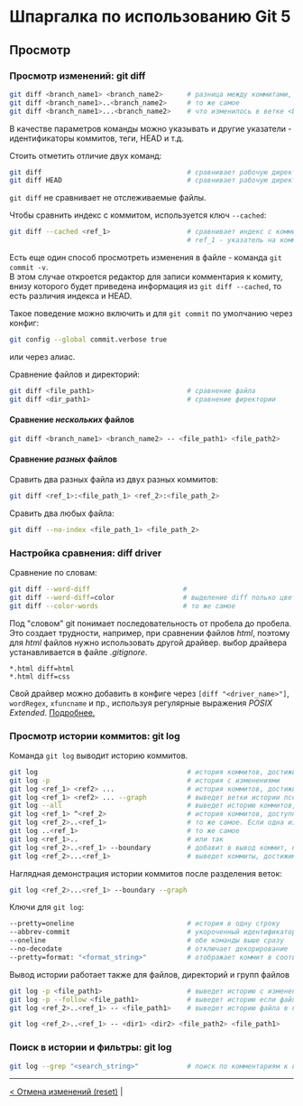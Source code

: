 # Шпаргалка по использованию Git 5

## Просмотр

### Просмотр изменений: git diff

```bash
git diff <branch_name1> <branch_name2>      # разница между коммитами, на которые указывают указатели
git diff <branch_name1>..<branch_name2>     # то же самое
git diff <branch_name1>...<branch_name2>    # что изменилось в ветке <branch_name2> с момента ответвления от ветки <branch_name1>
```

В качестве параметров команды можно указывать и другие указатели - идентификаторы коммитов, теги, HEAD и т.д.

Стоить отметить отличие двух команд:

```bash
git diff                                    # сравнивает рабочую директорию с индексом
git diff HEAD                               # сравнивает рабочую директорию с HEAD
```

`git diff` не сравнивает не отслеживаемые файлы.

Чтобы сравнить индекс с коммитом, используется ключ `--cached`:

```bash
git diff --cached <ref_1>                   # сравнивает индекс с коммитом
                                            # ref_1 - указатель на коммит
```

Есть еще один способ просмотреть изменения в файле - команда `git commit -v`.  
В этом случае откроется редактор для записи комментария к комиту, внизу которого будет приведена информация из `git diff --cached`, то есть различия индекса и HEAD.

Такое поведение можно включить и для `git commit` по умолчанию через конфиг:

```bash
git config --global commit.verbose true
```

или через алиас.

Сравнение файлов и директорий:

```bash
git diff <file_path1>                       # сравнение файла
git diff <dir_path1>                        # сравнение фиректории

```

#### Сравнение *нескольких* файлов

```bash
git diff <branch_name1> <branch_name2> -- <file_path1> <file_path2>
```

#### Сравнение *разных* файлов

Сравить два разных файла из двух разных коммитов:

```bash
git diff <ref_1>:<file_path_1> <ref_2>:<file_path_2>
```

Сравить два любых файла:

```bash
git diff --no-index <file_path_1> <file_path_2>
```

### Настройка сравнения: diff driver

Сравнение по словам:

```bash
git diff --word-diff                       #
git diff --word-diff=color                 # выделение diff полько цветом
git diff --color-words                     # то же самое
```

Под "словом" git понимает последовательность от пробела до пробела. Это создает трудности, например, при сравнении файлов *html*, поэтому для *html* файлов нужно использовать другой драйвер. выбор драйвера устанавливается в файле *.gitignore*.

```gitattributes
*.html diff=html
*.html diff=css
```

Свой драйвер можно добавить в конфиге через `[diff "<driver_name>"]`, `wordRegex`, `xfuncname` и пр., используя регулярные выражения *POSIX Extended*. [Подробнее.](https://git-scm.com/docs/gitattributes)

### Просмотр истории коммитов: git log

Команда `git log` выводит историю коммитов.

```bash
git log                                     # история коммитов, достижимых из HEAD
git log -p                                  # история с изменениями
git log <ref_1> <ref2> ...                  # история коммитов, достижимых из ref_1 или ref_2 или ...
git log <ref_1> <ref2> ... --graph          # выведет ветки истории псевдографикой
git log --all                               # выведет историю коммитов, достижимых из всех веток
git log <ref_1> ^<ref_2>                    # история коммитов, доступных из ref_1, но недоступных из ref_2
git log <ref_2>..<ref_1>                    # то же самое. Если одна из ссылок совпадает с HEAD, ее можно не указывать
git log ..<ref_1>                           # то же самое
git log <ref_1>..                           # или так
git log <ref_2>..<ref_1> --boundary         # добавит в вывод коммит, на котором произошло разделение
git log <ref_2>...<ref_1>                   # выведет коммиты, достижимые из ref_1 или ref_2, но не из них обоих
```

Наглядная демонстрация истории коммитов после разделения веток:

```bash
git log <ref_2>...<ref_1> --boundary --graph
```

Ключи для `git log`:

```bash
--pretty=oneline                            # история в одну строку  
--abbrev-commit                             # укороченный идентификатор коммита  
--oneline                                   # обе команды выше сразу  
--no-decodate                               # отключает декорирование  
--pretty=format: "<format_string>"          # отображает коммит в соответствии с format_string 
```

 Вывод истории работает также для файлов, директорий и групп файлов

```bash
git log -p <file_path1>                     # выведет историю с изменениями для файла
git log -p --follow <file_path1>            # выведет историю если файл был переименован
git log <ref_2>..<ref_1> -- <file_path1>    # выведет историю файла в коммитах, доступных из ref_1 после отделения от ref_2
```

```bash
git log <ref_2>..<ref_1> -- <dir1> <dir2> <file_path2> <file_path1>
```

### Поиск в истории и фильтры: git log

```bash
git log --grep "<search_string>"            # поиск по комментариям к коммитам
```


***

[< Отмена изменений (reset)](git-cheat-sheet-4.md) |